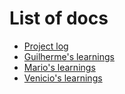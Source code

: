 # List of docs

- [Project log](./project-log.md)
- [Guilherme's learnings](./guilherme-learnings.md)
- [Mario's learnings](./mario-learnings.md)
- [Venicio's learnings](./venicio-learnings.md)
